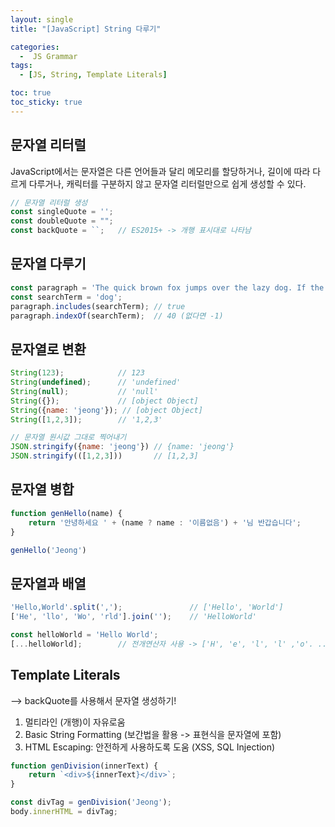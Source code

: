 ```yaml
---
layout: single
title: "[JavaScript] String 다루기"

categories:
  -  JS Grammar
tags:
  - [JS, String, Template Literals]

toc: true
toc_sticky: true
---
```


## 문자열 리터럴

JavaScript에서는 문자열은 다른 언어들과 달리 메모리를 할당하거나, 길이에 따라 다르게 다루거나, 캐릭터를 구분하지 않고 문자열 리터럴만으로 쉽게 생성할 수 있다.

```js
// 문자열 리터럴 생성
const singleQuote = '';
const doubleQuote = "";
const backQuote = ``;   // ES2015+ -> 개행 표시대로 나타남
```

## 문자열 다루기

```js
const paragraph = 'The quick brown fox jumps over the lazy dog. If the dog barked, was it really lazy?';
const searchTerm = 'dog';
paragraph.includes(searchTerm); // true
paragraph.indexOf(searchTerm);  // 40 (없다면 -1)
```

## 문자열로 변환

```js
String(123);            // 123
String(undefined);      // 'undefined'
String(null);           // 'null'
String({});             // [object Object]
String({name: 'jeong'}); // [object Object]
String([1,2,3]);        // '1,2,3'

// 문자열 원시값 그대로 찍어내기
JSON.stringify({name: 'jeong'}) // {name: 'jeong'}
JSON.stringify(([1,2,3]))       // [1,2,3]
```

## 문자열 병합

```js
function genHello(name) {
    return '안녕하세요 ' + (name ? name : '이름없음') + '님 반갑습니다';
}

genHello('Jeong')
```

## 문자열과 배열

```js
'Hello,World'.split(',');               // ['Hello', 'World']
['He', 'llo', 'Wo', 'rld'].join('');    // 'HelloWorld'

const helloWorld = 'Hello World';
[...helloWorld];        // 전개연산자 사용 -> ['H', 'e', 'l', 'l' ,'o'. ...]
```

## Template Literals

--> backQuote를 사용해서 문자열 생성하기!
1. 멀티라인 (개행)이 자유로움
2. Basic String Formatting (보간법을 활용 -> 표현식을 문자열에 포함)
3. HTML Escaping: 안전하게 사용하도록 도움 (XSS, SQL Injection)

```js
function genDivision(innerText) {
    return `<div>${innerText}</div>`;
}

const divTag = genDivision('Jeong');
body.innerHTML = divTag;
```